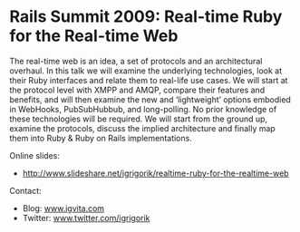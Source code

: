 # Rails Summit 2009: Real-time Ruby for the Real-time Web

The real-time web is an idea, a set of protocols and an architectural overhaul. In this talk we will examine the underlying technologies, look at their Ruby interfaces and relate them to real-life use cases. We will start at the protocol level with XMPP and AMQP, compare their features and benefits, and will then examine the new and ‘lightweight’ options embodied in WebHooks, PubSubHubbub, and long-polling. No prior knowledge of these technologies will be required. We will start from the ground up, examine the protocols, discuss the implied architecture and finally map them into Ruby & Ruby on Rails implementations.

Online slides:

- http://www.slideshare.net/igrigorik/realtime-ruby-for-the-realtime-web

Contact:

- Blog: www.igvita.com
- Twitter: www.twitter.com/igrigorik
